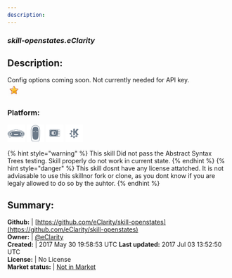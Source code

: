 ```yaml
---
description: 
---
```


### _skill-openstates.eClarity_  
## Description:  
Config options coming soon.  Not currently needed for API key.  
![](../.gitbook/assets/star.png)  
### Platform:  
 ![Mark I](../.gitbook/assets/mark-1-icon.png)  ![Mark II](../.gitbook/assets/mark-2-icon.png)  ![Picroft](../.gitbook/assets/picroft-icon.png)  ![plasmoid](../.gitbook/assets/kde.png)   
  
{% hint style="warning" %}
This skill Did not pass the Abstract Syntax Trees testing. Skill properly do not work in current state.
{% endhint %}
{% hint style="danger" %}
This skill dosnt have any license attatched. It is not adviasable to use this skillnor fork or clone, as you dont know if you are legaly allowed to do so by the auhtor.
{% endhint %}
  
## Summary:  
**Github:** | [https://github.com/eClarity/skill-openstates](https://github.com/eClarity/skill-openstates)  
**Owner:** | [@eClarity](https://github.com/eClarity)  
**Created:** | 2017 May 30 19:58:53 UTC  **Last updated:** 2017 Jul 03 13:52:50 UTC  
**License:** | No License  
**Market status:** | [Not in Market](https://market.mycroft.ai/skill/)  
